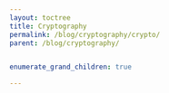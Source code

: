 ```yaml
---
layout: toctree
title: Cryptography
permalink: /blog/cryptography/crypto/
parent: /blog/cryptography/


enumerate_grand_children: true

---
```

